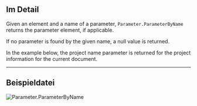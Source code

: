## Im Detail
Given an element and a name of a parameter, `Parameter.ParameterByName` returns the parameter element, if applicable.

If no parameter is found by the given name, a null value is returned.

In the example below, the project name parameter is returned for the project information for the current document.

___
## Beispieldatei

![Parameter.ParameterByName](./Revit.Elements.Parameter.ParameterByName_img.jpg)
